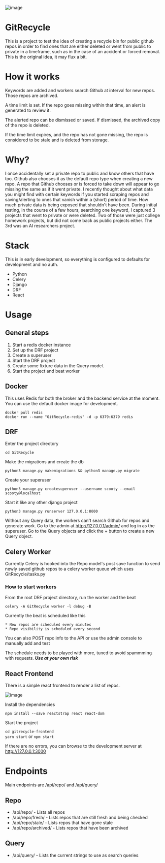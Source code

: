![image](https://user-images.githubusercontent.com/46699116/79952710-abddf180-842f-11ea-90ef-425533be91bf.png)

# GitRecycle

This is a project to test the idea of creating a recycle bin for public github repos in order to find ones that are either deleted or went from public to private in a timeframe, such as in the case of an accident or forced removal. This is the original idea, it may flux a bit.

# How it works

Keywords are added and workers search Github at interval for new repos. Those repos are archived.

A time limit is set. If the repo goes missing within that time, an alert is generated to review it.

The alerted repo can be dismissed or saved. If dismissed, the archived copy of the repo is deleted.

If the time limit expires, and the repo has not gone missing, the repo is considered to be stale and is deleted from storage.

# Why?

I once accidentally set a private repo to public and know others that have too. Github also chooses it as the default repo type when creating a new repo. A repo that Github chooses or is forced to take down will appear to go missing the same as if it went private. I recently thought about what data you might find with certain keywords if you started scraping repos and saving/alerting to ones that vanish within a (short) period of time. How much private data is being exposed that shouldn't have been. During initial testing, in the course of a few hours, searching one keyword, I captured 3 projects that went to private or were deleted. Two of those were just college homework projects, but did not come back as public projects either. The 3rd was an AI researchers project.

# Stack

This is in early development, so everything is configured to defaults for development and no auth.

* Python
* Celery
* Django
* DRF
* React

# Usage

## General steps
1. Start a redis docker instance
1. Set up the DRF project
1. Create a superuser 
1. Start the DRF project
1. Create some fixture data in the Query model.
1. Start the project and beat worker

## Docker

This uses Redis for both the broker and the backend service at the moment. You can use the default docker image for development.

`docker pull redis`  
`docker run --name "GitRecycle-redis" -d -p 6379:6379 redis`  

## DRF

Enter the project directory

`cd GitRecycle`

Make the migrations and create the db

`python3 manage.py makemigrations && python3 manage.py migrate`

Create your superuser

`python3 manage.py createsuperuser --username scooty --email scooty@localhost`

Start it like any other django project

`python3 manage.py runserver 127.0.0.1:8000`

Without any Query data, the workers can't search Github for repos and generate work. Go to the admin at http://127.0.0.1/admin/ and log in as the superuser. Go to the Query objects and click the + button to create a new Query object.

## Celery Worker

Currently Celery is hooked into the Repo model's post save function to send newly saved github repos to a celery worker queue which uses GitRecycle/tasks.py

### How to start workers

From the root DRF project directory, run the worker and the beat

`celery -A GitRecycle worker -l debug -B`

Currently the beat is scheduled like this
	
	* New repos are scheduled every minutes
	* Repo visibility is scheduled every second

You can also POST repo info to the API or use the admin console to manually add and test

The schedule needs to be played with more, tuned to avoid spammming with requests. ***Use at your own risk***

## React Frontend

There is a simple react frontend to render a list of repos.

![image](https://user-images.githubusercontent.com/46699116/80047048-3b7fb080-84c1-11ea-9adc-4390d086c036.png)

Install the dependencies

`npm install --save reactstrap react react-dom`

Start the project

`cd gitrecycle-frontend`  
`yarn start` or `npm start`  

If there are no errors, you can browse to the development server at http://127.0.0.1:3000

# Endpoints

Main endpoints are /api/repo/ and /api/query/

## Repo

*  /api/repo/ - Lists all repos
*  /api/repo/fresh/ - Lists repos that are still fresh and being checked
*  /api/repo/stale/ - Lists repos that have gone stale
*  /api/repo/archived/ - Lists repos that have been archived

## Query

*  /api/query/ - Lists the current strings to use as search queries
